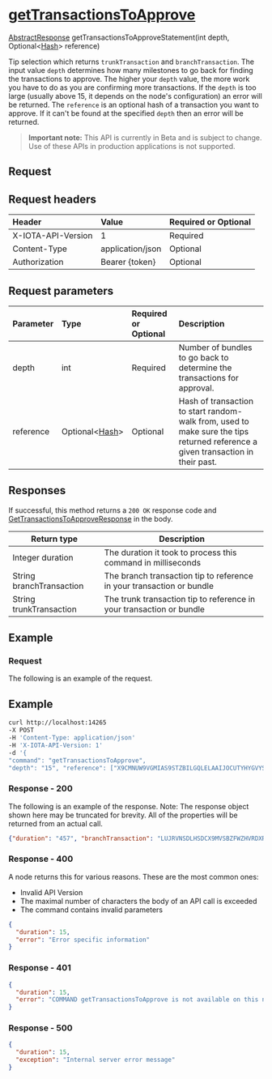 
# [getTransactionsToApprove](https://github.com/iotaledger/iri/blob/master/src/main/java/com/iota/iri/service/API.java#L841)
 [AbstractResponse](https://github.com/iotaledger/iri/blob/master/src/main/java/com/iota/iri/service/dto/AbstractResponse.java) getTransactionsToApproveStatement(int depth, Optional<[Hash](https://github.com/iotaledger/iri/blob/master/src/main/java/com/iota/iri/model/Hash.java)> reference)

Tip selection which returns `trunkTransaction` and `branchTransaction`. The input value `depth` determines how many milestones to go back for finding the transactions to approve. The higher your `depth` value, the more work you have to do as you are confirming more transactions. If the `depth` is too large (usually above 15, it depends on the node's configuration) an error will be returned. The `reference` is an optional hash of a transaction you want to approve. If it can't be found at the specified `depth` then an error will be returned.

> **Important note:** This API is currently in Beta and is subject to change. Use of these APIs in production applications is not supported.

## Request

## Request headers

| Header       | Value | Required or Optional |
|:---------------|:--------|:--------|
| X-IOTA-API-Version | 1 | Required |
| Content-Type | application/json | Optional |
| Authorization  | Bearer {token} | Optional  |

## Request parameters
| Parameter       | Type | Required or Optional | Description |
|:---------------|:--------|:--------| :--------|
| depth | int | Required | Number of bundles to go back to determine the transactions for approval. |
| reference | Optional<[Hash](https://github.com/iotaledger/iri/blob/master/src/main/java/com/iota/iri/model/Hash.java)> | Optional | Hash of transaction to start random-walk from, used to make sure the tips returned reference a given transaction in their past. |

## Responses

If successful, this method returns a `200 OK` response code and [GetTransactionsToApproveResponse](https://github.com/iotaledger/iri/blob/master/src/main/java/com/iota/iri/service/dto/GetTransactionsToApproveResponse.java) in the body.

| Return type | Description |
|--|--|
| Integer duration | The duration it took to process this command in milliseconds |
| String branchTransaction | The branch transaction tip to reference in your transaction or bundle |
| String trunkTransaction | The trunk transaction tip to reference in your transaction or bundle |

## Example  

### Request

The following is an example of the request.

 ## Example
 
 ```bash
 curl http://localhost:14265 
-X POST 
-H 'Content-Type: application/json' 
-H 'X-IOTA-API-Version: 1' 
-d '{ 
"command": "getTransactionsToApprove", 
"depth": "15", "reference": ["X9CMNUW9VGMIAS9STZBILGQLELAAIJOCUTYHYGVYSKEVYTEOZBHRUXE9GLUBXZTCHKGWON9IFX9RTJHMO", "VZWLUHRXWK9RLKLQYGEUGFVY9KADYWANKCWOFFRMHPSLCHMDYFVEKQZJQPCHISHFWXVHSHAOPKIBNSNKN"]}'
 ```

### Response - 200

The following is an example of the response. Note: The response object shown here may be truncated for brevity. All of the properties will be returned from an actual call.

```json
{"duration": "457", "branchTransaction": "LUJRVNSDLHSDCX9MVSBZFWZHVRDXRDKZTOTRFMGKSMZGZZUFRFOUHNFC9HZMWQHYONGMOWBMUVEFRADOS", "trunkTransaction": "CENBHDNCWLFDKSYZUTR9TZBMTANCGGGJJWE9M9JIWZKXELGVZSZSPFITXJUKF9PYKYSCQEWEAXMUMQMHH"}
```

### Response - 400

A node returns this for various reasons. These are the most common ones:
* Invalid API Version
* The maximal number of characters the body of an API call is exceeded
* The command contains invalid parameters

```json
{
  "duration": 15,
  "error": "Error specific information"
}
```

### Response - 401

```json
{
  "duration": 15,
  "error": "COMMAND getTransactionsToApprove is not available on this node"
}
```

### Response - 500

```json
{
  "duration": 15,
  "exception": "Internal server error message"
}
```
